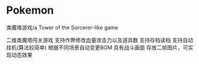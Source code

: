 # Pokemon
类魔塔游戏/a Tower of the Sorcerer-like game


二维类魔塔闯关游戏
支持作弊修改血量攻击力以及道具数
支持存档读档
支持自动挂机(算法较简单)
根据不同场景自动变更BGM
具有战斗画面
存放二帧图片，可实现动态效果


